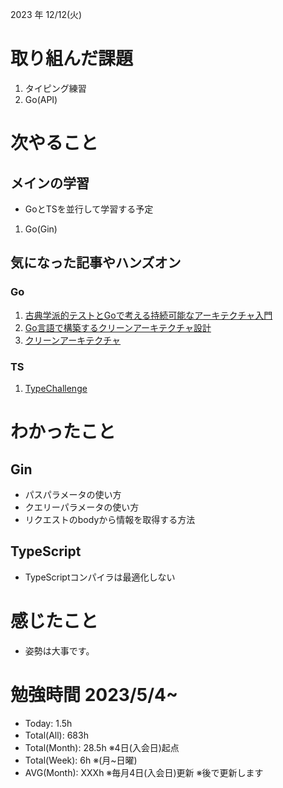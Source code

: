 2023 年 12/12(火)

# 取り組んだ課題
1. タイピング練習
2. Go(API)
 
# 次やること

## メインの学習

* GoとTSを並行して学習する予定

1. Go(Gin)

## 気になった記事やハンズオン

### Go
1. [古典学派的テストとGoで考える持続可能なアーキテクチャ入門](https://zenn.dev/jy8752/books/73769005e6afa9/viewer/chapter1)
2. [Go言語で構築するクリーンアーキテクチャ設計](https://techbookfest.org/product/9a3U54LBdKDE30ewPS6Ugn?productVariantID=itEzQN5gKZX8gXMmLTEXAB)
3. [クリーンアーキテクチャ](https://nuits.jp/entry/easiest-clean-architecture-2019-09)

### TS
1. [TypeChallenge](https://github.com/type-challenges/type-challenges/tree/main/questions/00004-easy-pick)

# わかったこと

## Gin
* パスパラメータの使い方
* クエリーパラメータの使い方
* リクエストのbodyから情報を取得する方法

## TypeScript
* TypeScriptコンパイラは最適化しない

# 感じたこと

* 姿勢は大事です。

# 勉強時間 2023/5/4~

* Today: 1.5h
* Total(All): 683h　
* Total(Month): 28.5h ※4日(入会日)起点
* Total(Week): 6h ※(月~日曜)
* AVG(Month): XXXh ※毎月4日(入会日)更新 ※後で更新します

